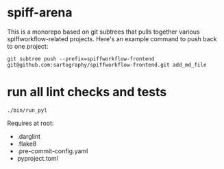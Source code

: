 # spiff-arena

This is a monorepo based on git subtrees that pulls together various
spiffworkflow-related projects. Here's an example command to push back to one
project:

    git subtree push --prefix=spiffworkflow-frontend git@github.com:sartography/spiffworkflow-frontend.git add_md_file

# run all lint checks and tests

`./bin/run_pyl`

Requires at root:
- .darglint
- .flake8
- .pre-commit-config.yaml
- pyproject.toml
